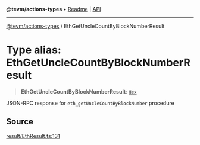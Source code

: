 **@tevm/actions-types** • [Readme](../README.md) \| [API](../globals.md)

***

[@tevm/actions-types](../README.md) / EthGetUncleCountByBlockNumberResult

# Type alias: EthGetUncleCountByBlockNumberResult

> **EthGetUncleCountByBlockNumberResult**: [`Hex`](Hex.md)

JSON-RPC response for `eth_getUncleCountByBlockNumber` procedure

## Source

[result/EthResult.ts:131](https://github.com/evmts/tevm-monorepo/blob/main/packages/actions-types/src/result/EthResult.ts#L131)

